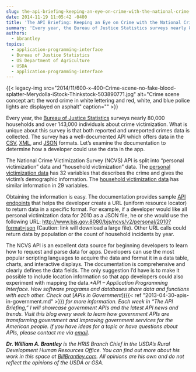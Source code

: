 ```yaml
---
slug: the-api-briefing-keeping-an-eye-on-crime-with-the-national-crime-victimization-survey-api
date: 2014-11-19 11:05:42 -0400
title: 'The API Briefing: Keeping an Eye on Crime with the National Crime Victimization Survey API'
summary: 'Every year, the Bureau of Justice Statistics surveys nearly 80,000 households and over 143,000 individuals about crime victimization. What is unique about this survey is that both reported and unreported crimes data is collected. The survey has a well-documented API which offers data in the CSV, XML, and JSON formats. Let’s examine the documentation to'
authors:
  - bbrantley
topics:
  - application-programming-interface
  - Bureau of Justice Statistics
  - US Department of Agriculture
  - USDA
  - application-programming-interface
---
```


{{< legacy-img src="2014/11/600-x-400-Crime-scene-no-fake-blood-splatter-Merydolla-iStock-Thinkstock-503890771.jpg" alt="Crime scene concept art: the word crime in white lettering and red, white, and blue police lights are displayed on asphalt" caption="" >}}

Every year, the <a href="http://www.bjs.gov/developer/ncvs/index.cfm" target="_blank">Bureau of Justice Statistics</a> surveys nearly 80,000 households and over 143,000 individuals about crime victimization. What is unique about this survey is that both reported and unreported crimes data is collected. The survey has a well-documented API which offers data in the <a href="http://en.wikipedia.org/wiki/Comma-separated_values" target="_blank">CSV</a>, <a href="http://en.wikipedia.org/wiki/XML" target="_blank">XML</a>, and <a href="http://en.wikipedia.org/wiki/JSON" target="_blank">JSON</a> formats. Let’s examine the documentation to determine how a developer could use the data in the app.

The National Crime Victimization Survey (NCVS) API is split into “personal victimization” data and “household victimization” data. The <a href="http://www.bjs.gov/developer/ncvs/personalFields.cfm" target="_blank">personal victimization data</a> has 32 variables that describes the crime and gives the victim’s demographic information. The <a href="http://www.bjs.gov/developer/ncvs/householdFields.cfm" target="_blank">household victimization data</a> has similar information in 29 variables.

Obtaining the information is easy. The documentation provides sample <a href="http://www.bjs.gov/developer/ncvs/developers.cfm" target="_blank">API endpoints</a> that helps the developer create a URL (uniform resource locator) to return data in a specific format. For example, if a developer would like all personal victimization data for 2010 as a JSON file, he or she would use the following URL: <http://www.bjs.gov:8080/bjs/ncvs/v2/personal/2010?format=json> (Caution: link will download a large file). Other URL calls could return data by population or the count of household incidents by year.

The NCVS API is an excellent data source for beginning developers to learn how to request and parse data for apps. Developers can use the most popular scripting languages to acquire the data and format it in a data table, charts, and interactive displays. The documentation is comprehensive and clearly defines the data fields. The only suggestion I&#8217;d have is to make it possible to include location information so that app developers could also experiment with mapping the data._*API – Application Programming Interface. How software programs and databases share data and functions with each other. Check out_ [_APIs in Government_]({{< ref "2013-04-30-apis-in-government.md" >}}) _for more information._
_Each week in “The API Briefing,” I will showcase government APIs and the latest API news and trends. Visit this blog every week to learn how government APIs are transforming government and improving government services for the American people. If you have ideas for a topic or have questions about APIs, please contact me via_ [_email_](mailto:Bill.Brantley@wdc.usda.gov)_._

**_Dr. William A. Brantley_** _is the HRIS Branch Chief in the USDA’s Rural Development Human Resources Office. You can find out more about his work in this space at_ [_BillBrantley.com_](http://billbrantley.com/)_. All opinions are his own and do not reflect the opinions of the USDA or GSA._
